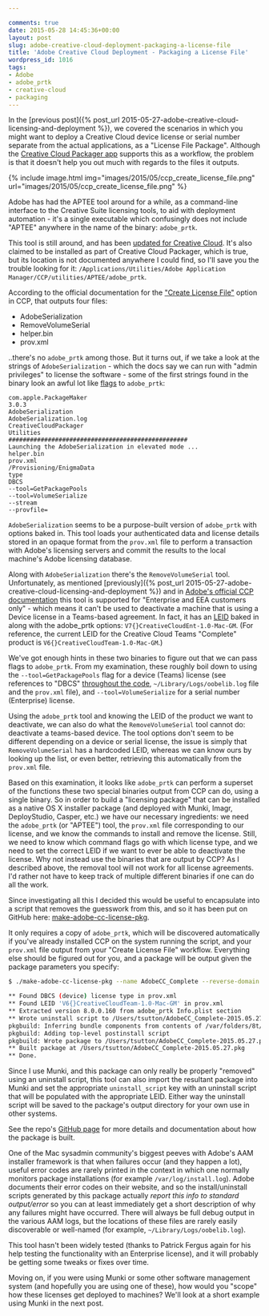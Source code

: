 ```yaml
---

comments: true
date: 2015-05-28 14:45:36+00:00
layout: post
slug: adobe-creative-cloud-deployment-packaging-a-license-file
title: 'Adobe Creative Cloud Deployment - Packaging a License File'
wordpress_id: 1016
tags:
- Adobe
- adobe_prtk
- creative-cloud
- packaging
---
```

<!--
{% include image.html
    img="images/2015/05/CCP_Pkg_128.png"
    url="images/2015/05/CCP_Pkg_128.png"
%}
-->
In the [previous post]({% post_url 2015-05-27-adobe-creative-cloud-licensing-and-deployment %}), we covered the scenarios in which you might want to deploy a Creative Cloud device license or serial number separate from the actual applications, as a "License File Package". Although the [Creative Cloud Packager app](https://helpx.adobe.com/creative-cloud/packager.html) supports this as a workflow, the problem is that it doesn't help you out much with regards to the files it outputs.

{% include image.html
    img="images/2015/05/ccp_create_license_file.png"
    url="images/2015/05/ccp_create_license_file.png"
%}

<!-- [![ccp_create_license_file](images/2015/05/ccp_create_license_file.png)](images/2015/05/ccp_create_license_file.png) -->

Adobe has had the APTEE tool around for a while, as a command-line interface to the Creative Suite licensing tools, to aid with deployment automation - it's a single executable which confusingly does not include "APTEE" anywhere in the name of the binary: `adobe_prtk`.

This tool is still around, and has been [updated for Creative Cloud](https://helpx.adobe.com/creative-cloud/packager/provisioning-toolkit-enterprise.html). It's also claimed to be installed as part of Creative Cloud Packager, which is true, but its location is not documented anywhere I could find, so I'll save you the trouble looking for it: `/Applications/Utilities/Adobe Application Manager/CCP/utilities/APTEE/adobe_prtk`.

According to the official documentation for the ["Create License File"](https://helpx.adobe.com/creative-cloud/packager/create-license-file.html) option in CCP, that outputs four files:

  * AdobeSerialization
  * RemoveVolumeSerial
  * helper.bin
  * prov.xml


..there's no `adobe_prtk` among those. But it turns out, if we take a look at the strings of `AdobeSerialization` - which the docs say we can run with "admin privileges" to license the software - some of the first strings found in the binary look an awful lot like [flags](https://helpx.adobe.com/creative-cloud/packager/provisioning-toolkit-enterprise.html) to `adobe_prtk`:

```
com.apple.PackageMaker
3.0.3
AdobeSerialization
AdobeSerialization.log
CreativeCloudPackager
Utilities
##################################################
Launching the AdobeSerialization in elevated mode ...
helper.bin
prov.xml
/Provisioning/EnigmaData
type
DBCS
--tool=GetPackagePools
--tool=VolumeSerialize
--stream
--provfile=
```

`AdobeSerialization` seems to be a purpose-built version of `adobe_prtk` with options baked in. This tool loads your authenticated data and license details stored in an opaque format from the `prov.xml` file to perform a transaction with Adobe's licensing servers and commit the results to the local machine's Adobe licensing database.

Along with `AdobeSerialization` there's the `RemoveVolumeSerial` tool. Unfortunately, as mentioned [previously]({% post_url 2015-05-27-adobe-creative-cloud-licensing-and-deployment %}) and in [Adobe's official CCP documentation](https://helpx.adobe.com/creative-cloud/packager/create-license-file.html) this tool is supported for "Enterprise and EEA customers only" - which means it can't be used to deactivate a machine that is using a Device license in a Teams-based agreement. In fact, it has an [LEID](https://helpx.adobe.com/creative-cloud/packager/creative-cloud-licensing-identifiers.html) baked in along with the adobe_prtk options: `V7{}CreativeCloudEnt-1.0-Mac-GM`. (For reference, the current LEID for the Creative Cloud Teams "Complete" product is `V6{}CreativeCloudTeam-1.0-Mac-GM`.)

We've got enough hints in these two binaries to figure out that we can pass flags to `adobe_prtk`. From my examination, these roughly boil down to using the `--tool=GetPackagePools` flag for a device (Teams) license (see references to "DBCS" [throughout the code](https://gist.github.com/timsutton/fa65268f2c813039f706#file-adobeserialization_dbcs_flags-m-L80-L90), `~/Library/Logs/oobelib.log` file and the `prov.xml` file), and `--tool=VolumeSerialize` for a serial number (Enterprise) license.

Using the `adobe_prtk` tool and knowing the LEID of the product we want to deactivate, we can also do what the `RemoveVolumeSerial` tool cannot do: deactivate a teams-based device. The tool options don't seem to be different depending on a device or serial license, the issue is simply that `RemoveVolumeSerial` has a hardcoded LEID, whereas we can know ours by looking up the list, or even better, retrieving this automatically from the `prov.xml` file.

Based on this examination, it looks like `adobe_prtk` can perform a superset of the functions these two special binaries output from CCP can do, using a single binary. So in order to build a "licensing package" that can be installed as a native OS X installer package (and deployed with Munki, Imagr, DeployStudio, Casper, etc.) we have our necessary ingredients: we need the `adobe_prtk` (or "APTEE") tool, the `prov.xml` file corresponding to our license, and we know the commands to install and remove the license. Still, we need to know which command flags go with which license type, and we need to set the correct LEID if we want to ever be able to deactivate the license. Why not instead use the binaries that are output by CCP? As I described above, the removal tool will not work for all license agreements. I'd rather not have to keep track of multiple different binaries if one can do all the work.

Since investigating all this I decided this would be useful to encapsulate into a script that removes the guesswork from this, and so it has been put on GitHub here: [make-adobe-cc-license-pkg](https://github.com/timsutton/make-adobe-cc-license-pkg).

It only requires a copy of `adobe_prtk`, which will be discovered automatically if you've already installed CCP on the system running the script, and your `prov.xml` file output from your "Create License File" workflow. Everything else should be figured out for you, and a package will be output given the package parameters you specify:

```bash
$ ./make-adobe-cc-license-pkg --name AdobeCC_Complete --reverse-domain ca.macops prov.xml

** Found DBCS (device) license type in prov.xml
** Found LEID 'V6{}CreativeCloudTeam-1.0-Mac-GM' in prov.xml
** Extracted version 8.0.0.160 from adobe_prtk Info.plist section
** Wrote uninstall script to /Users/tsutton/AdobeCC_Complete-2015.05.27.uninstall
pkgbuild: Inferring bundle components from contents of /var/folders/8t/5trmslfj2cnd5gxkbmkbn5fj38qb2l/T/tmprvCGEI
pkgbuild: Adding top-level postinstall script
pkgbuild: Wrote package to /Users/tsutton/AdobeCC_Complete-2015.05.27.pkg
** Built package at /Users/tsutton/AdobeCC_Complete-2015.05.27.pkg
** Done.
```

Since I use Munki, and this package can only really be properly "removed" using an uninstall script, this tool can also import the resultant package into Munki and set the appropriate `uninstall_script` key with an uninstall script that will be populated with the appropriate LEID. Either way the uninstall script will be saved to the package's output directory for your own use in other systems.

See the repo's [GitHub page](https://github.com/timsutton/make-adobe-cc-license-pkg) for more details and documentation about how the package is built.

One of the Mac sysadmin community's biggest peeves with Adobe's AAM installer framework is that when failures occur (and they happen a lot), useful error codes are rarely printed in the context in which one normally monitors package installations (for example `/var/log/install.log`). Adobe documents their error codes on their website, and so the install/uninstall scripts generated by this package actually _report this info to standard output/error_ so you can at least immediately get a short description of why any failures might have occurred. There will always be full debug output in the various AAM logs, but the locations of these files are rarely easily discoverable or well-named (for example, `~/Library/Logs/oobelib.log`).

This tool hasn't been widely tested (thanks to Patrick Fergus again for his help testing the functionality with an Enterprise license), and it will probably be getting some tweaks or fixes over time.

Moving on, if you were using Munki or some other software management system (and hopefully you are using one of these), how would you "scope" how these licenses get deployed to machines? We'll look at a short example using Munki in the next post.
